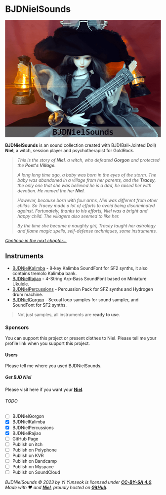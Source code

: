 # BJDNielSounds

![BJDNielSounds](https://github.com/YGGDRASIL-STUDIO/BJDNielSounds/blob/main/images/BJDNielSounds.png)

**BJDNielSounds** is an sound collection created with BJD(Ball-Jointed Doll) **Niel**, a witch, session player and psychotherapist for GoldRock.

>_This is the story of **Niel**, a witch, who defeated **Gorgon** and protected the **Poet's Village**._
>
>_A long long time ago, a baby was born in the eyes of the storm. The baby was abandoned in a village from her parents, and the **Tracey**, the only one that she was believed he is a dad, he raised her with devotion. He named the her **Niel**._
>
>_However, because born with four arms, Niel was different from other childs. So Tracey made a lot of efforts to avoid being discriminated against. Fortunately, thanks to his efforts, Niel was a bright and happy child. The villagers also seemed to like her._
>
>_By the time she became a naughty girl, Tracey taught her astrology and flame magic spells, self-defense techniques, some instruments._

_[Continue in the next chapter...](https://github.com/YGGDRASIL-STUDIO/BJDNielSounds/tree/main/BJDNielKalimba)_

## Instruments

- [BJDNielKalimba](https://github.com/YGGDRASIL-STUDIO/BJDNielSounds/tree/main/BJDNielKalimba) - 8-key Kalimba SoundFont for SF2 synths, it also contains tremolo Kalimba bank.
- [BJDNielRajiao](https://github.com/YGGDRASIL-STUDIO/BJDNielSounds/tree/main/BJDNielRajiao) - 4-String Arp-Bass SoundFont based on Miniature Ukulele.
- [BJDNielPercussions](https://github.com/YGGDRASIL-STUDIO/BJDNielSounds/tree/main/BJDNielPercussions) - Percussion Pack for SFZ synths and Hydrogen drum machine.
- [BJDNielGorgon](https://github.com/YGGDRASIL-STUDIO/BJDNielSounds/tree/main/BJDNielGorgon) - Sexual loop samples for sound sampler, and SoundFont for SF2 synths.

>Not just samples, all instruments are **ready to use**.

### Sponsors

You can support this project or present clothes to Niel. Please tell me your profile link when you support this project.

#### Users

Please tell me where you used BJDNielSounds.

##### Get BJD Niel

Please visit here if you want your **[Niel](https://s.click.aliexpress.com/e/_oDj63f7)**.

###### TODO

- [ ] BJDNielGorgon
- [x] BJDNielKalimba
- [x] BJDNielPercussions
- [x] BJDNielRajiao
- [ ] GitHub Page
- [ ] Publish on itch
- [ ] Publish on Polyphone
- [ ] Publish on KVR
- [ ] Publish on Bandcamp
- [ ] Publish on Myspace
- [ ] Publish on SoundCloud

_BJDNielSounds :copyright: 2023 by Yi Yunseok is licensed under **[CC-BY-SA 4.0](https://creativecommons.org/licenses/by-sa/4.0/)**. Made with :heart: and **[Niel](https://s.click.aliexpress.com/e/_oDj63f7)**, proudly hosted on **[GitHub](https://github.com/)**._
